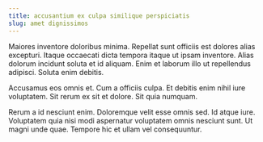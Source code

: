 ```yaml
---
title: accusantium ex culpa similique perspiciatis
slug: amet dignissimos
---
```


Maiores inventore doloribus minima. Repellat sunt officiis est dolores alias excepturi. Itaque occaecati dicta tempora itaque ut ipsam inventore. Alias dolorum incidunt soluta et id aliquam. Enim et laborum illo ut repellendus adipisci. Soluta enim debitis.

Accusamus eos omnis et. Cum a officiis culpa. Et debitis enim nihil iure voluptatem. Sit rerum ex sit et dolore. Sit quia numquam.

Rerum a id nesciunt enim. Doloremque velit esse omnis sed. Id atque iure. Voluptatem quia nisi modi aspernatur voluptatem omnis nesciunt sunt. Ut magni unde quae. Tempore hic et ullam vel consequuntur.
